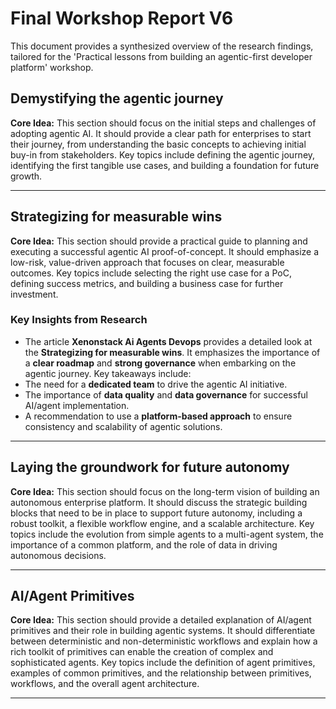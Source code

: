 # Final Workshop Report V6

This document provides a synthesized overview of the research findings, tailored for the 'Practical lessons from building an agentic-first developer platform' workshop.

## Demystifying the agentic journey

**Core Idea:** This section should focus on the initial steps and challenges of adopting agentic AI. It should provide a clear path for enterprises to start their journey, from understanding the basic concepts to achieving initial buy-in from stakeholders. Key topics include defining the agentic journey, identifying the first tangible use cases, and building a foundation for future growth.


---

## Strategizing for measurable wins

**Core Idea:** This section should provide a practical guide to planning and executing a successful agentic AI proof-of-concept. It should emphasize a low-risk, value-driven approach that focuses on clear, measurable outcomes. Key topics include selecting the right use case for a PoC, defining success metrics, and building a business case for further investment.

### Key Insights from Research

- The article **Xenonstack Ai Agents Devops** provides a detailed look at the **Strategizing for measurable wins**.                 It emphasizes the importance of a **clear roadmap** and **strong governance** when embarking on the agentic journey.                 Key takeaways include:
- The need for a **dedicated team** to drive the agentic AI initiative.
- The importance of **data quality** and **data governance** for successful AI/agent implementation.
- A recommendation to use a **platform-based approach** to ensure consistency and scalability of agentic solutions.

---

## Laying the groundwork for future autonomy

**Core Idea:** This section should focus on the long-term vision of building an autonomous enterprise platform. It should discuss the strategic building blocks that need to be in place to support future autonomy, including a robust toolkit, a flexible workflow engine, and a scalable architecture. Key topics include the evolution from simple agents to a multi-agent system, the importance of a common platform, and the role of data in driving autonomous decisions.


---

## AI/Agent Primitives

**Core Idea:** This section should provide a detailed explanation of AI/agent primitives and their role in building agentic systems. It should differentiate between deterministic and non-deterministic workflows and explain how a rich toolkit of primitives can enable the creation of complex and sophisticated agents. Key topics include the definition of agent primitives, examples of common primitives, and the relationship between primitives, workflows, and the overall agent architecture.


---

